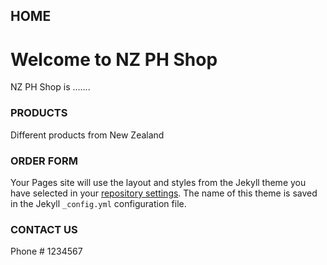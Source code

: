 ## HOME
<h1>Welcome to NZ PH Shop</h1>

NZ PH Shop is .......

### PRODUCTS

Different products from New Zealand



### ORDER FORM

Your Pages site will use the layout and styles from the Jekyll theme you have selected in your [repository settings](https://github.com/monette0509/nzph/settings). The name of this theme is saved in the Jekyll `_config.yml` configuration file.

### CONTACT US

Phone # 1234567

